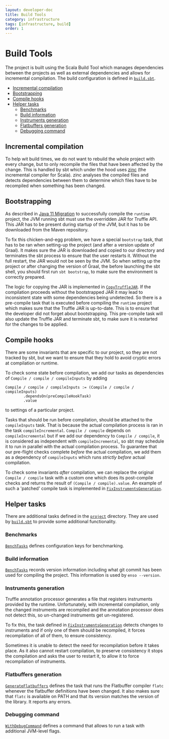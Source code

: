 ```yaml
---
layout: developer-doc
title: Build Tools
category: infrastructure
tags: [infrastructure, build]
order: 1
---
```


# Build Tools
The project is built using the Scala Build Tool which manages dependencies
between the projects as well as external dependencies and allows for incremental
compilation. The build configuration is defined in
[`build.sbt`](../../build.sbt).

<!-- MarkdownTOC levels="2,3" autolink="true" -->

- [Incremental compilation](#incremental-compilation)
- [Bootstrapping](#bootstrapping)
- [Compile hooks](#compile-hooks)
- [Helper tasks](#helper-tasks)
  - [Benchmarks](#benchmarks)
  - [Build information](#build-information)
  - [Instruments generation](#instruments-generation)
  - [Flatbuffers generation](#flatbuffers-generation)
  - [Debugging command](#debugging-command)

<!-- /MarkdownTOC -->

## Incremental compilation
To help wit build times, we do not want to rebuild the whole project with every
change, but to only recompile the files that have been affected by the change.
This is handled by sbt which under the hood uses
[zinc](https://github.com/sbt/zinc) (the incremental compiler for Scala). zinc
analyses the compiled files and detects dependencies between them to determine
which files have to be recompiled when something has been changed.

## Bootstrapping
As described in [Java 11 Migration](./java-11.md#illegalaccesserror) to
successfully compile the `runtime` project, the JVM running sbt must use the
overridden JAR for Truffle API. This JAR has to be present during startup of the
JVM, but it has to be downloaded from the Maven repository.

To fix this chicken-and-egg problem, we have a special `bootstrap` task, that
has to be ran when setting-up the project (and after a version update of Graal).
It makes sure the JAR is downloaded and copied to our directory and terminates
the sbt process to ensure that the user restarts it. Without the full restart,
the JAR would not be seen by the JVM. So when setting up the project or after
changing the version of Graal, the before launching the sbt shell, you should
first run `sbt bootstrap`, to make sure the environment is correctly prepared.

The logic for copying the JAR is implemented in
[`CopyTruffleJAR`](../../project/CopyTruffleJAR.scala). If the compilation
proceeds without the bootstrapped JAR it may lead to inconsistent state with
some dependencies being undetected. So there is a pre-compile task that is
executed before compiling the `runtime` project which makes sure that the
Truffle JAR is up-to-date. This is to ensure that the developer did not forget
about bootstrapping. This pre-compile task will also update the Truffle JAR and
terminate sbt, to make sure it is restarted for the changes to be applied.

## Compile hooks
There are some invariants that are specific to our project, so they are not
tracked by sbt, but we want to ensure that they hold to avoid cryptic errors at
compilation or runtime.

To check some state before compilation, we add our tasks as dependencies of
`Compile / compile / compileInputs` by adding

```
Compile / compile / compileInputs := (Compile / compile / compileInputs)
        .dependsOn(preCompileHookTask)
        .value
```

to settings of a particular project.

Tasks that should be run before compilation, should be attached to the
`compileInputs` task. That is because the actual compilation process is ran in
the task `compileIncremental`. `Compile / compile` depends on
`compileIncremental` but if we add our dependency to `Compile / compile`, it is
considered as independent with `compileIncremental`, so sbt may schedule it to
run in parallel with the actual compilation process. To guarantee that our
pre-flight checks complete *before* the actual compilation, we add them as a
dependency of `compileInputs` which runs *strictly before* actual compilation.

To check some invariants *after* compilation, we can replace the original
`Compile / compile` task with a custom one which does its post-compile checks
and returns the result of `(Compile / compile).value`. An example of such a
'patched' compile task is implemented in
[`FixInstrumentsGeneration`](../../project/FixInstrumentsGeneration.scala).

## Helper tasks
There are additional tasks defined in the [`project`](../../project) directory.
They are used by [`build.sbt`](../../build.sbt) to provide some additional
functionality.

### Benchmarks
[`BenchTasks`](../../project/BenchTasks.scala) defines configuration keys for
benchmarking.

### Build information
[`BenchTasks`](../../project/BuildInfo.scala) records version information
including what git commit has been used for compiling the project. This
information is used by `enso --version`.

### Instruments generation
Truffle annotation processor generates a file that registers instruments
provided by the runtime. Unfortunately, with incremental compilation, only the
changed instruments are recompiled and the annotation processor does not detect
this, so un-changed instruments get un-registered.

To fix this, the task defined in
[`FixInstrumentsGeneration`](../../project/FixInstrumentsGeneration.scala)
detects changes to instruments and if only one of them should be recompiled, it
forces recompilation of all of them, to ensure consistency.

Sometimes it is unable to detect the need for recompilation before it takes
place. As it also cannot restart compilation, to preserve consistency it stops
the compilation and asks the user to restart it, to allow it to force
recompilation of instruments.

### Flatbuffers generation
[`GenerateFlatbuffers`](../../project/GenerateFlatbuffers.scala) defines the
task that runs the Flatbuffer compiler `flatc` whenever the flatbuffer
definitions have been changed. It also makes sure that `flatc` is available on
PATH and that its version matches the version of the library. It reports any
errors.

### Debugging command
[`WithDebugCommand`](../../project/WithDebugCommand.scala) defines a command
that allows to run a task with additional JVM-level flags.